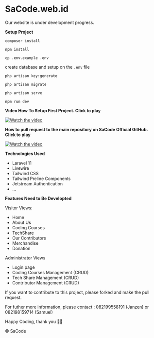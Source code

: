 # SaCode.web.id

Our website is under development progress.

<b>Setup Project</b>

`composer install`

`npm install`

`cp .env.example .env`

create database and setup on the `.env` file

`php artisan key:generate`

`php artisan migrate`

`php artisan serve`

`npm run dev`

<b>Video How To Setup First Project. Click to play</b>

[![Watch the video](https://img.youtube.com/vi/Pf4cdm3N5kY/maxresdefault.jpg)](https://www.youtube.com/watch?v=Pf4cdm3N5kY)

<b>How to pull request to the main repository on SaCode Official GitHub. Click to play</b>

[![Watch the video](https://img.youtube.com/vi/bV2CC6VHKyI/maxresdefault.jpg)](https://www.youtube.com/watch?v=bV2CC6VHKyI)



<b>Technologies Used</b>

<ul>
    <li>Laravel 11</li>
    <li>Livewire</li>
    <li>Tailwind CSS</li>
    <li>Tailwind Preline Components</li>
    <li>Jetstream Authentication</li>
    <li>...</li>
</ul>

<b>Features Need to Be Developted</b>

Visitor Views:

<ul>
    <li>Home</li>
    <li>About Us</li>
    <li>Coding Courses</li>
    <li>TechShare</li>
    <li>Our Contributors</li>
    <li>Merchandise</li>
    <li>Donation</li>
</ul>

Administrator Views

<ul>
    <li>Login page</li>
    <li>Coding Courses Management (CRUD)</li>
    <li>Tech Share Management (CRUD)</li>
    <li>Contributor Management (CRUD)</li>
</ul>

If you want to contribute to this project, please forked and make the pull request.

For futher more information, please contact :
082199558191 (Janzen)
or
082198159714 (Samuel)

Happy Coding, thank you 🙏🏼

©️ SaCode
